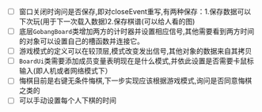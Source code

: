 
- [ ] 窗口关闭时询问是否保存,即对closeEvent重写,有两种保存：1.保存数据可以下次玩(用于下一次载入数据)2.保存棋谱(可以给人看的图)
- [ ] 底层`GobangBoard`类增加两方的计时器并设置相应信号,其他需要看到两方时间的对象可以设置自己的槽函数并连接它。
- [ ] 游戏模式的定义可以在较顶层,模式改变发出信号,其他对象的数据来自其拷贝
- [ ] `BoardUi`类需要添加成员变量表明现在是什么模式,并依此设置是否需要卡鼠标输入(即人机或者网络模式下）
- [ ] 悔棋目前是右键无条件悔棋,下一步实现应该根据游戏模式,询问是否同意悔棋之类的
- [ ] 可以手动设置每个人下棋的时间